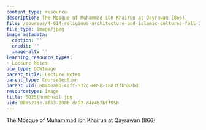 ```yaml
---
content_type: resource
description: The Mosque of Muhammad ibn Khairun at Qayrawan (866)
file: /courses/4-614-religious-architecture-and-islamic-cultures-fall-2002/08a5273caf53890bde92d4e4b7bff95b_5025thumbnail.jpg
file_type: image/jpeg
image_metadata:
  caption: ''
  credit: ''
  image-alt: ''
learning_resource_types:
- Lecture Notes
ocw_type: OCWImage
parent_title: Lecture Notes
parent_type: CourseSection
parent_uid: 68abeaab-4eff-532c-e858-18d3ffb567bd
resourcetype: Image
title: 5025thumbnail.jpg
uid: 08a5273c-af53-890b-de92-d4e4b7bff95b
---
```

The Mosque of Muhammad ibn Khairun at Qayrawan (866)

